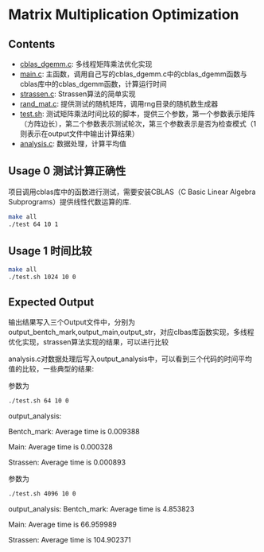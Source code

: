 # Matrix Multiplication Optimization

## Contents

- [cblas_dgemm.c](cblas_degemm.c): 多线程矩阵乘法优化实现
- [main.c](main.c): 主函数，调用自己写的cblas_dgemm.c中的cblas_dgemm函数与cblas库中的cblas_dgemm函数，计算运行时间
- [strassen.c](strassen.c): Strassen算法的简单实现
- [rand_mat.c](rand_mat.c): 提供测试的随机矩阵，调用rng目录的随机数生成器
- [test.sh](test.sh): 测试矩阵乘法时间比较的脚本，提供三个参数，第一个参数表示矩阵（方阵边长），第二个参数表示测试轮次，第三个参数表示是否为检查模式（1则表示在output文件中输出计算结果）
- [analysis.c](analysis.c): 数据处理，计算平均值

## Usage 0 测试计算正确性

项目调用cblas库中的函数进行测试，需要安装CBLAS（C Basic Linear Algebra Subprograms）提供线性代数运算的库.

```sh
make all
./test 64 10 1
```

## Usage 1 时间比较

```sh
make all
./test.sh 1024 10 0
```

## Expected Output

输出结果写入三个Output文件中，分别为output_bentch_mark,output_main,output_str，对应clbas库函数实现，多线程优化实现，strassen算法实现的结果，可以进行比较

analysis.c对数据处理后写入output_analysis中，可以看到三个代码的时间平均值的比较，一些典型的结果:

参数为

```sh
./test.sh 64 10 0
```

output_analysis:

Bentch_mark:
Average time is 0.009388

Main:
Average time is 0.000328

Strassen:
Average time is 0.000893

参数为

```sh
./test.sh 4096 10 0
```

output_analysis:
Bentch_mark:
Average time is 4.853823

Main:
Average time is 66.959989

Strassen:
Average time is 104.902371
